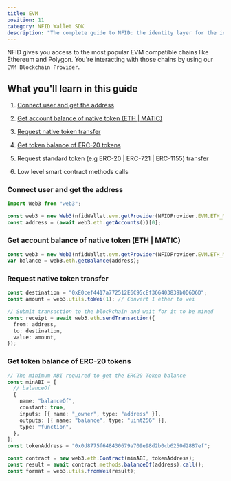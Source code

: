 ```yaml
---
title: EVM
position: 11
category: NFID Wallet SDK
description: "The complete guide to NFID: the identity layer for the internet."
---
```


NFID gives you access to the most popular EVM compatible chains like Ethereum and Polygon. You're interacting with those chains by using our `EVM Blockchain Provider`.

## What you'll learn in this guide

1. [Connect user and get the address](/wallet/evm#connect-user-and-get-the-address)
2. [Get account balance of native token (ETH | MATIC)](/wallet/evm#get-account-balance-of-native-token-eth--matic)
3. [Request native token transfer](/wallet/evm#request-native-token-transfer)
4. [Get token balance of ERC-20 tokens](/wallet/evm#get-token-balance-of-erc-20-tokens)
5. Request standard token (e.g ERC-20 | ERC-721 | ERC-1155) transfer

6. Low level smart contract methods calls

### Connect user and get the address

```typescript
import Web3 from "web3";

const web3 = new Web3(nfidWallet.evm.getProvider(NFIDProvider.EVM.ETH_MAINNET));
const address = (await web3.eth.getAccounts())[0];
```

### Get account balance of native token (ETH | MATIC)

```typescript
const web3 = new Web3(nfidWallet.evm.getProvider(NFIDProvider.EVM.ETH_MAINNET));
var balance = web3.eth.getBalance(address);
```

### Request native token transfer

```typescript
const destination = "0xE0cef4417a772512E6C95cEf366403839b0D6D6D";
const amount = web3.utils.toWei(1); // Convert 1 ether to wei

// Submit transaction to the blockchain and wait for it to be mined
const receipt = await web3.eth.sendTransaction({
  from: address,
  to: destination,
  value: amount,
});
```

### Get token balance of ERC-20 tokens

```typescript
// The minimum ABI required to get the ERC20 Token balance
const minABI = [
  // balanceOf
  {
    name: "balanceOf",
    constant: true,
    inputs: [{ name: "_owner", type: "address" }],
    outputs: [{ name: "balance", type: "uint256" }],
    type: "function",
  },
];
const tokenAddress = "0x0d8775f648430679a709e98d2b0cb6250d2887ef";

const contract = new web3.eth.Contract(minABI, tokenAddress);
const result = await contract.methods.balanceOf(address).call();
const format = web3.utils.fromWei(result);
```

